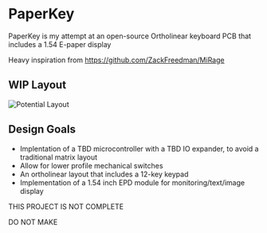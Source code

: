 # PaperKey
PaperKey is my attempt at an open-source Ortholinear keyboard PCB that includes a 1.54 E-paper display

Heavy inspiration from https://github.com/ZackFreedman/MiRage

WIP Layout
-----------
![Potential Layout](https://ibb.co/5YWbqn4)



Design Goals
------------
- Implentation of a TBD microcontroller with a TBD IO expander, to avoid a traditional matrix layout
- Allow for lower profile mechanical switches
- An ortholinear layout that includes a 12-key keypad
- Implementation of a 1.54 inch EPD module for monitoring/text/image display 






THIS PROJECT IS NOT COMPLETE

DO NOT MAKE


